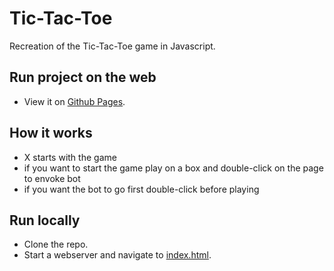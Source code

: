 # Tic-Tac-Toe

Recreation of the Tic-Tac-Toe game in Javascript.

## Run project on the web
* View it on [Github Pages](https://satishkhanal76.github.io/Tic-Tac-Toe/).

## How it works
* X starts with the game
* if you want to start the game play on a box and double-click on the page to envoke bot
* if you want the bot to go first double-click before playing


## Run locally
* Clone the repo.
* Start a webserver and navigate to [index.html](/index.html).

